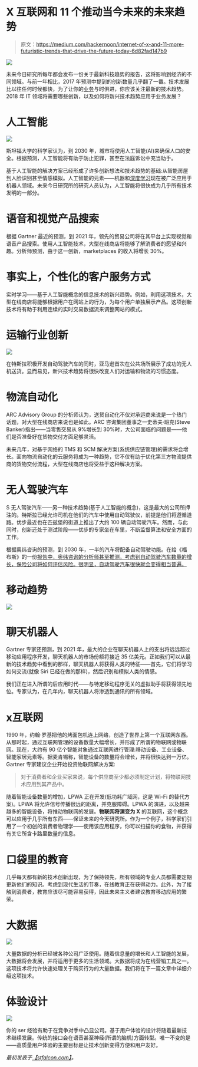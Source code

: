 # X 互联网和 11 个推动当今未来的未来趋势

> 原文：<https://medium.com/hackernoon/internet-of-x-and-11-more-futuristic-trends-that-drive-the-future-today-6d82fad147b9>

![](img/952fbb3b7c09d25ee3a35dc0551de798.png)

未来今日研究所每年都会发布一份关于最新科技趋势的报告，这将影响到经济的不同领域。与前一年相比，2017 年预测中提到的创新数量几乎翻了一番。技术发展比以往任何时候都快，为了让你的[业务](https://hackernoon.com/tagged/business)与时俱进，你应该关注最新的技术趋势。2018 年 IT 领域将需要哪些创新，以及如何将新兴技术趋势应用于业务发展？

# 人工智能

![](img/7248794d9f93be13ce78011b5d5dcd43.png)

斯坦福大学的科学家认为，到 2030 年，城市将使用人工智能(AI)来确保人口的安全。根据预测，人工智能将有助于防止犯罪，甚至在法庭诉讼中充当助手。

基于人工智能的解决方案已经形成了许多创新想法和技术趋势的基础:从智能房屋到人脸识别甚至情感模拟。人工智能的元素——机器和[深度学习](https://stfalcon.com/en/blog/post/deep-learning-benefits-and-challenges)现在被广泛应用于机器人领域。未来今日研究所的研究人员认为，人工智能将很快成为几乎所有技术发明的一部分。

# 语音和视觉产品搜索

根据 Gartner 最近的预测，到 2021 年，领先的贸易公司将在其平台上实现视觉和语音产品搜索。使用人工智能技术，大型在线商店将能够了解消费者的愿望和兴趣。分析师预测，由于这一创新，marketplaces 的收入将增长 30%。

# 事实上，个性化的客户服务方式

实时学习——基于人工智能概念的信息技术的新兴趋势。例如，利用这项技术，大型在线商店将能够根据用户在网站上的行为，为每个用户单独展示产品。这项创新技术将有助于利用连续的实时交易数据流来调整网站的模式。

# 运输行业创新

![](img/2eb3c8af798c4b19bc2d30de6bb99de1.png)

在特斯拉积极开发自动驾驶汽车的同时，亚马逊首次在公共场所展示了成功的无人机送货。显而易见，新兴技术趋势将很快改变人们对运输和物流的习惯态度。

# 物流自动化

ARC Advisory Group 的分析师认为，送货自动化不仅对承运商来说是一个热门话题，对大型在线商店来说也是如此。ARC 咨询集团董事之一史蒂夫·班克(Steve Banker)指出——当零售交易从 9%增长到 30%时，大公司面临的问题是——他们是否准备好在货物交付方面足够灵活。

未来几年，对基于网络的 TMS 和 SCM 解决方案(系统供应链管理)的需求将会增长。面向物流自动化的云服务将成为一种趋势，它不仅有助于优化第三方物流提供商的货物交付流程，大型在线商店也将受益于这种解决方案。

# 无人驾驶汽车

S 无人驾驶汽车——另一种技术趋势(基于人工智能的概念)，这是最大的公司所押注的。特斯拉已经允许司机在他们的汽车中使用自动驾驶仪，前提是他们将遵循道路。优步最近也在匹兹堡的街道上推出了大约 100 辆自动驾驶汽车。然而，与此同时，创新还处于测试阶段——优步的专家坐在车里，不断监督算法和安全方面的工作。

根据奥纬咨询的预测，到 2030 年，一半的汽车将配备自动驾驶功能。在给《福布斯》的一份[报告中，奥纬咨询的分析师甚至推测，考虑到自动驾驶汽车数量的增长，保险公司将如何评估风险。很明显，自动驾驶汽车很快就会变得相当普遍。](https://www.forbes.com/sites/oliverwyman/2017/05/02/even-before-driverless-cars-hit-the-road-auto-insurance-faces-big-challenges/#2694993dd5c5)

# 移动趋势

![](img/765c6fd999b4f2be526dff7270c380e2.png)

# 聊天机器人

Gartner 专家还预测，到 2021 年，最大的企业在聊天机器人上的支出将远远超过移动应用程序开发，聊天机器人的市场份额将接近 35 亿美元。正如我们可以从最新的技术趋势中看到的那样，聊天机器人将获得人类的特征——首先，它们将学习如何交流(就像 Siri 已经在做的那样)，然后识别和模拟人类的情感。

我们正在进入所谓的后应用时代——与特定移动程序无关的虚拟助手将获得领先地位。专家认为，在几年内，聊天机器人将渗透到通讯的所有领域。

# х互联网

1990 年，约翰·罗基把他的烤面包机连上网络，创造了世界上第一个互联网东西。从那时起，通过互联网管理的设备数量大幅增长，并形成了所谓的物联网或物联网。现在，大约有 90 亿个智能对象通过互联网进行管理:移动设备、工业设备、智能家居元素等。据麦肯锡称，智能设备的数量将会增长，并将很快达到一万亿。Gartner 专家建议企业开始投资物联网解决方案:

> 对于消费者和企业买家来说，每个供应商至少都必须制定计划，将物联网技术应用到其产品中。

随着智能设备数量的增加，LPWA 正在开发(低功耗广域网，这是 Wi-Fi 的替代方案)。LPWA 将允许信号传播很远的距离，并克服障碍。LPWA 的演进，以及越来越多的智能设备，将推动物联网的发展。**物联网将演变为 X** 的互联网，这个概念可以应用于几乎所有东西——保证未来的今天研究所。作为一个例子，科学家们引用了一个初创的消费者物理学——使用该应用程序，你可以扫描你的食物，并获得有关它所含卡路里数量的信息。

# 口袋里的教育

几乎每天都有新的技术创新出现，为了保持领先，所有领域的专业人员都需要定期更新他们的知识。考虑到现代生活的节奏，在线教育正在获得动力。此外，为了接触到消费者，教育应该尽可能容易获得，因此未来主义者建议教育移动应用的繁荣。

# 大数据

![](img/800ec267640b26ded466bbf32a45e1bc.png)

大量数据的分析已经被各种公司广泛使用。随着信息量的增长和人工智能的发展，大数据将会发展，并将适用于更多的生活领域。大数据将成为在线营销工具之一。这项技术将允许快速处理关于购买行为的大量数据。我们将在下一篇文章中详细介绍这项技术。

# 体验设计

![](img/7c8e96ccd61f2633a28d9d9a048c4640.png)

你的 ser 经验有助于在竞争对手中凸显公司。基于用户体验的设计将随着最新技术继续发展。传统的接口会在语音甚至神经(所谓的脑机)方面转型。唯一不变的是——高质量用户体验的主要目标是让技术创新变得方便和用户友好。

*最初发表于*[*【stfalcon.com】*](https://goo.gl/y6AWYF)*。*